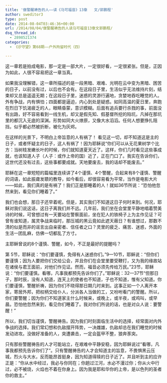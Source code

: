```yaml
---
title: '做警醒祷告的人——读《马可福音》13章   文/郭鹏程'
author: sweditor3
type: post
date: 2014-08-04T03:46:36+00:00
url: /2014/08/04/做警醒祷告的人读马可福音13章文郭鹏程/
dsq_thread_id:
  - 2898521374
categories:
  - 《＠守望》第68期——户外拘留时代（四）

---
```

这一章若是拍成电影，那一定是一部大片，一定很好看，一定很紧张。但是，正因为如此，人很不容易把这一章当真。

如果我没理解错，这一章所描述的是一段黑暗、艰难、光明在云中变为黑暗、困苦的日子，以前没有过，以后也不会有。在这段日子里，生活似乎无法维持片刻，结束却又总是遥遥无期；在这段日子里，迷惑的灵游行遍地，贪婪地吞吃睡觉的人。外有争战，内有惧怕；四面都是逼迫，内心到处是疑惑。如同高温的夏日里，奔跑在烈日下饥渴疲乏的人，眼睛昏蒙，意识模糊。后面有追兵要行杀戮的事，前面没有出路，好不容易看到一线生机，却又是假先知、假基督所挖的陷坑，凡掉在那坑里的都沉入无底的深渊。形势如同大火燎原，又像大水滔滔。任何人想要挣扎阻挡，似乎都必然被折断，被化为灰烬。

在这样的光景下，不明白上帝旨意的人有祸了！ 看见这一切，却不知道这是主的日子，或者怀疑主的日子，这人有祸了！因为耶稣说“你们可以从无花果树学个比方：当树枝发嫩长叶的时候，你们就知道夏天近了。这样，你们几时看见这些事成就，也该知道人子（人子：或作上帝的国）近了，正在门口了。我实在告诉你们，这世代还没有过去，这些事都要成就。天地要废去，我的话却不能废去。”

耶稣在这一章短短的篇幅里连续讲了4个谨慎、4个警醒，合起来有8个谨慎、警醒的词语，如此振聋发聩的教导，如今看后，却很容易看为平常，当作是电影大片——如此，我们真的是有祸了！我们正是那睡着的人！就如36节所说：“恐怕他忽然来到，看见你们睡着了。”

我们也会想，那日子还早着呢。但是，其实我们不知道这日子何时来到。何况，耶稣对我们说这话，这日子离我们并不远。几年前，我们坐在会堂里平静地唱着赞美诗的时候，可曾想过有一天要站在警察面前，坐在犯人的铁椅子上为主作见证？可曾有谁知道，属灵争战来临时，那压城的黑云竟如此遮天蔽日？有谁想过，那数不清的似是而非的谣言出自亲密者、信任者之口？灵里的疲乏、痛苦、迷惑，外面的生活一团乱麻，仿佛一切都乱了方寸。

主耶稣曾说的8个谨慎、警醒，如今，不正是最好的提醒吗？

第 5节，耶稣说：“你们要谨慎，免得有人迷惑你们。”9—10节，耶稣说：“但你们要谨慎；因为人要把你们交给公会，并且你们在会堂里要受鞭打，又为我的缘故站在诸侯与君王面前，对他们作见证。然而，福音必须先传给万民。”23节，耶稣说：“你们要谨慎。看哪，凡事我都预先告诉你们了。”耶稣说：32—37节“但那日子，那时辰，没有人知道，连天上的使者也不知道，子也不知道，惟有父知道。你们要谨慎，警醒祈祷，因为你们不晓得那日期几时来到。这事正如一个人离开本家，寄居外邦，把权柄交给仆人，分派各人当做的工，又吩咐看门的警醒。所以，你们要警醒；因为你们不知道家主什么时候来，或晚上，或半夜，或鸡叫，或早晨。恐怕他忽然来到，看见你们睡着了。我对你们所说的话，也是对众人说：要警醒！”

所以，我们切当谨慎，警醒祷告。因为我们时刻面临生活中的选择，经常面对内外争战的选择。我们常幻想和仇敌摆开阵势，一决雌雄，仇敌却总在我们睡觉的时候发动进攻。没做好准备的人，突遭袭击，一定会盔甲不整，狼奔豕突。

只有那些警醒祷告的人才可能站立，在艰难中平静安稳，因为耶稣说过“看哪，凡事我都预先告诉你们了”。只有警醒祷告的人才会知道主的旨意，不畏惧黑云压城，烈火与大水，反而能昂首挺身，因为知道得赎的日子近了。并且听到主的应许正是：“你从水中经过，我必与你同在；你趟过江河，水必不漫过你；你从火中行过，必不被烧，火焰也不着在你身上。因为我是耶和华你的上帝，是以色列的圣者你的救主。”